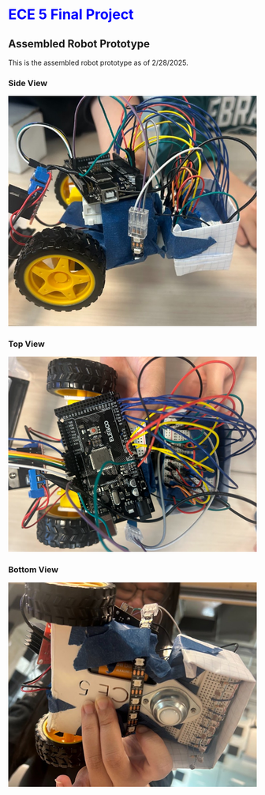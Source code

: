 # <span style="color:blue">ECE 5 Final Project</span>

## Assembled Robot Prototype

This is the assembled robot prototype as of 2/28/2025. 


### Side View
![Image](sideview.jpg)
### Top View
![Image](topview.png)
### Bottom View 
![Image](bottomview.jpg)
